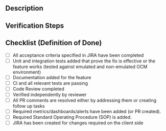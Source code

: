 <!-- Please use the PR template and provide as much relevant information as you can, otherwise your PR may not get reviewed. -->

## Description
<!-- Please include a summary of the change and a link to the JIRA ticket. Please add any additional motivation and context as needed. Screenshots are also welcome -->

## Verification Steps
<!--
Add the steps required to check this change. Following an example.

1. Go to `XX >> YY >> SS`
2. Create a new item `N` with the info `X`
3. Try to edit this item 
4. Check if in the left menu the feature X is not so long present.

If manual verifications required, please provide an environment where the reviewers can easily validate the changes if possible to speed up the review process. 
-->

## Checklist (Definition of Done)
<!-- Please strikethrough options not relevant using two tildes ~~Text~~. Do not delete non relevant options -->
- [ ] All acceptance criteria specified in JIRA have been completed
- [ ] Unit and integration tests added that prove the fix is effective or the feature works (tested against emulated and non-emulated OCM environment)
- [ ] Documentation added for the feature
- [ ] CI and all relevant tests are passing
- [ ] Code Review completed
- [ ] Verified independently by reviewer
- [ ] All PR comments are resolved either by addressing them or creating follow up tasks
- [ ] Required metrics/dashboards/alerts have been added (or PR created).
- [ ] Required Standard Operating Procedure (SOP) is added.
- [ ] JIRA has been created for changes required on the client side

